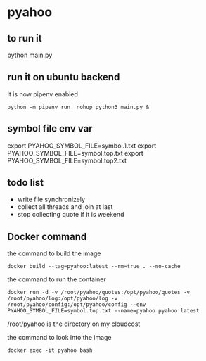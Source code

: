 # pyahoo

## to run it 
python main.py

## run it on ubuntu backend
It is now pipenv enabled  
```
python -m pipenv run  nohup python3 main.py &
```

## symbol file env var
export PYAHOO_SYMBOL_FILE=symbol.1.txt
export PYAHOO_SYMBOL_FILE=symbol.top.txt
export PYAHOO_SYMBOL_FILE=symbol.top2.txt

## todo list 
- write file synchronizely
- collect all threads and join at last
- stop collecting quote if it is weekend

## Docker command 
the command to build the image
```
docker build --tag=pyahoo:latest --rm=true . --no-cache
```

the command to run the container
```
docker run -d -v /root/pyahoo/quotes:/opt/pyahoo/quotes -v /root/pyahoo/log:/opt/pyahoo/log -v /root/pyahoo/config:/opt/pyahoo/config --env PYAHOO_SYMBOL_FILE=symbol.top.txt --name=pyahoo pyahoo:latest
```
/root/pyahoo is the directory on my cloudcost

the command to look into the image
```
docker exec -it pyahoo bash
```